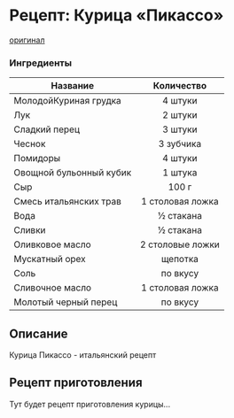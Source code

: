 # Рецепт: Курица «Пикассо»
[оригинал](https://eda.ru/recepty/osnovnye-blyuda/kurica-pikasso-25902) 

### Ингредиенты
| Название        			| Количество  		|
| -------------   			|:-----------------:|
| МолодойКуриная грудка 	| 4 штуки 			|
| Лук 						| 2 штуки 			|
| Сладкий перец 			| 3 штуки 			|
| Чеснок 					| 3 зубчика 		|
| Помидоры 					| 4 штуки 			|
| Овощной бульонный кубик 	| 1 штука 			|
| Сыр 						| 100 г 			|
| Смесь итальянских трав 	| 1 столовая ложка 	|
| Вода 						| ½ стакана 		|
| Сливки 					| ½ стакана 		|
| Оливковое масло 			| 2 столовые ложки 	|
| Мускатный орех 			| щепотка 			|
| Соль 						| по вкусу 			|
| Сливочное масло 			| 1 столовая ложка 	|
| Молотый черный перец 		| по вкусу 			|

## Описание
Курица Пикассо - итальянский рецепт

## Рецепт приготовления
Тут будет рецепт приготовления курицы...
